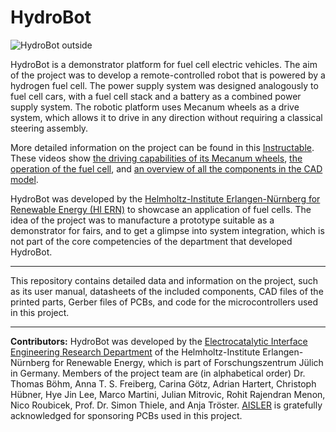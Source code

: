 # HydroBot

![HydroBot outside](https://github.com/user-attachments/assets/3f0d2b8a-46a0-4a26-abac-d1730e54d069)

HydroBot is a demonstrator platform for fuel cell electric vehicles. The aim of the project was 
to develop a remote-controlled robot that is powered by a hydrogen fuel cell. The power supply 
system was designed analogously to fuel cell cars, with a fuel cell stack and a battery as a 
combined power supply system. The robotic platform uses Mecanum wheels as a drive system, which 
allows it to drive in any direction without requiring a classical steering assembly. 

More detailed information on the project can be found in this [Instructable](https://www.instructables.com/HydroBot-a-Fuel-Cell-Powered-Robot/). These videos show [the driving capabilities of its Mecanum wheels](https://youtu.be/N9AgIsOAKsk), [the operation of the fuel cell](https://youtu.be/g3sNNf1apEY), and [an overview of all the components in the CAD model](https://youtu.be/ZYQn9y09kZA).

HydroBot was developed by the [Helmholtz-Institute Erlangen-Nürnberg for Renewable Energy (HI ERN)](https://www.hi-ern.de/en) 
to showcase an application of fuel cells. The idea of the project was to manufacture a prototype 
suitable as a demonstrator for fairs, and to get a glimpse into system integration, which is not 
part of the core competencies of the department that developed HydroBot.

---

This repository contains detailed data and information on the project, such as its user manual, 
datasheets of the included components, CAD files of the printed parts, Gerber files of PCBs, and code for 
the microcontrollers used in this project.

---

**Contributors:** HydroBot was developed by the [Electrocatalytic Interface Engineering Research Department](https://www.hi-ern.de/en/research/electrocatalytic-interface-engineering-1) 
of the Helmholtz-Institute Erlangen-Nürnberg for Renewable Energy, which is part of Forschungszentrum 
Jülich in Germany. Members of the project team are (in alphabetical order) Dr. Thomas Böhm, 
Anna T. S. Freiberg, Carina Götz, Adrian Hartert, Christoph Hübner, Hye Jin Lee, Marco Martini, 
Julian Mitrovic, Rohit Rajendran Menon, Nico Roubicek, Prof. Dr. Simon Thiele, and Anja Tröster. 
[AISLER](https://aisler.net/en) is gratefully acknowledged for sponsoring PCBs used in this project.
